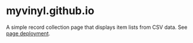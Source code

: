 # myvinyl.github.io
A simple record collection page that displays item lists from CSV data. See [page deployment](https://myvinyl.github.io/).
